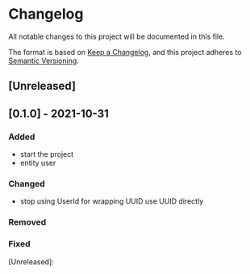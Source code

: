 # Changelog
All notable changes to this project will be documented in this file.

The format is based on [Keep a Changelog](https://keepachangelog.com/en/1.0.0/),
and this project adheres to [Semantic Versioning](https://semver.org/spec/v2.0.0.html).

## [Unreleased]

## [0.1.0] - 2021-10-31
### Added
- start the project
- entity user

### Changed
- stop using UserId for wrapping UUID use UUID directly

### Removed

### Fixed

[Unreleased]: 
<!--
TODO
Lien github pour comparer tous les commit sur ce fichier depuis le tag
 -->